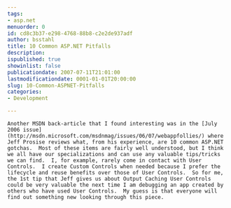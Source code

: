 ```yaml
---
tags:
- asp.net
menuorder: 0
id: cd8c3b37-e298-4768-88b8-c2e2de937adf
author: bsstahl
title: 10 Common ASP.NET Pitfalls
description: 
ispublished: true
showinlist: false
publicationdate: 2007-07-11T21:01:00
lastmodificationdate: 0001-01-01T20:00:00
slug: 10-Common-ASPNET-Pitfalls
categories:
- Development

---
```

	Another MSDN back-article that I found interesting was in the [July 2006 issue](http://msdn.microsoft.com/msdnmag/issues/06/07/webappfollies/) where Jeff Prosise reviews what, from his experience, are 10 common ASP.NET gotchas.  Most of these items are fairly well understood, but I think we all have our specializations and can use any valuable tips/tricks we can find.  I, for example, rarely come in contact with User Controls.  I create Custom Controls when needed because I prefer the lifecycle and reuse benefits over those of User Controls.  So for me, the 1st tip that Jeff gives us about Output Caching User Controls could be very valuable the next time I am debugging an app created by others who have used User Controls.  My guess is that everyone will find out something new looking through this piece.
